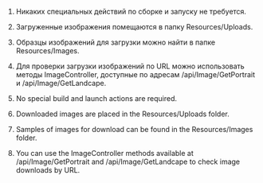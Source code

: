 1. Никаких специальных действий по сборке и запуску не требуется.
2. Загруженные изображения помещаются в папку Resources/Uploads.
3. Образцы изображений для загрузки можно найти в папке Resources/Images.
4. Для проверки загрузки изображений по URL можно использовать методы ImageController, доступные по адресам /api/Image/GetPortrait и /api/Image/GetLandcape.

1. No special build and launch actions are required.
2. Downloaded images are placed in the Resources/Uploads folder.
3. Samples of images for download can be found in the Resources/Images folder.
4. You can use the ImageController methods available at /api/Image/GetPortrait and /api/Image/GetLandcape to check image downloads by URL.
